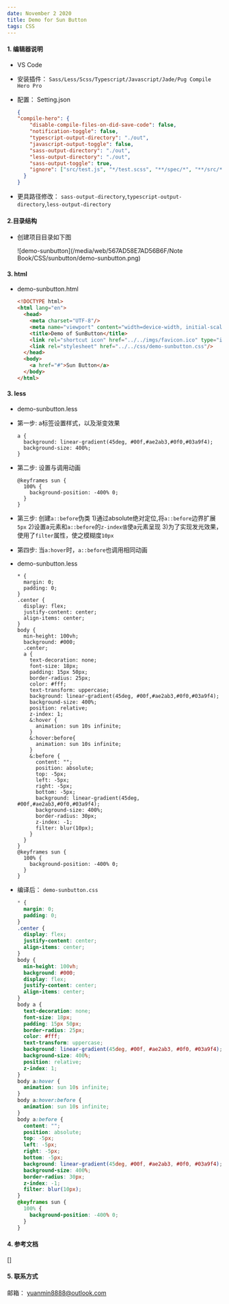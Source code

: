 ```yaml
---
date: November 2 2020
title: Demo for Sun Button
tags: CSS
---
```


#### 1. 编辑器说明

- VS Code
- 安装插件： `Sass/Less/Scss/Typescript/Javascript/Jade/Pug Compile Hero Pro`
- 配置： Setting.json

  ```json
  {
  "compile-hero": {
      "disable-compile-files-on-did-save-code": false,
      "notification-toggle": false,
      "typescript-output-directory": "./out",
      "javascript-output-toggle": false,
      "sass-output-directory": "./out",
      "less-output-directory": "./out",
      "sass-output-toggle": true,
      "ignore": ["src/test.js", "*/test.scss", "**/spec/*", "**/src/**/*"],
    }
  }
  ```
- 更具路径修改： `sass-output-directory`,`typescript-output-directory`,`less-output-directory`

#### 2.目录结构

- 创建项目目录如下图

  ![demo-sunbutton](/media/web/567AD58E7AD56B6F/Note Book/CSS/sunbutton/demo-sunbutton.png)

#### 3. html

- demo-sunbutton.html
  ```html
  <!DOCTYPE html>
  <html lang="en">
    <head>
      <meta charset="UTF-8"/>
      <meta name="viewport" content="width=device-width, initial-scale=1.0"/>
      <title>Demo of SunButton</title>
      <link rel="shortcut icon" href="../../imgs/favicon.ico" type="image/x-icon"/>
      <link rel="stylesheet" href="../../css/demo-sunbutton.css"/>
    </head>
    <body>
      <a href="#">Sun Button</a>
    </body>
  </html>
  ```
#### 3. less

- demo-sunbutton.less

- 第一步: a标签设置样式，以及渐变效果

  ```less
  a {
    background: linear-gradient(45deg, #00f,#ae2ab3,#0f0,#03a9f4);
    background-size: 400%;
  }
  ```
- 第二步: 设置与调用动画

  ```less
  @keyframes sun {
    100% {
      background-position: -400% 0;
    }
  }
  ```
- 第三步: 创建`a::before`伪类
  1)通过absolute绝对定位,将`a::before`边界扩展`5px`
  2)设置a元素和`a::before`的`z-index值`使a元素呈现
  3)为了实现发光效果，使用了`filter`属性，使之模糊度`10px`

- 第四步: 当`a:hover`时，`a::before`也调用相同动画

- demo-sunbutton.less

  ```less
  * {
    margin: 0;
    padding: 0;
  }
  .center {
    display: flex;
    justify-content: center;
    align-items: center;
  }
  body {
    min-height: 100vh;
    background: #000;
    .center;
    a {
      text-decoration: none;
      font-size: 18px;
      padding: 15px 50px;
      border-radius: 25px;
      color: #fff;
      text-transform: uppercase;
      background: linear-gradient(45deg, #00f,#ae2ab3,#0f0,#03a9f4);
      background-size: 400%;
      position: relative;
      z-index: 1;
      &:hover {
        animation: sun 10s infinite;
      }
      &:hover:before{
        animation: sun 10s infinite;
      }
      &:before {
        content: "";
        position: absolute;
        top: -5px;
        left: -5px;
        right: -5px;
        bottom: -5px;
        background: linear-gradient(45deg, #00f,#ae2ab3,#0f0,#03a9f4);
        background-size: 400%;
        border-radius: 30px;
        z-index: -1;
        filter: blur(10px);
      }
    }
  }
  @keyframes sun {
    100% {
      background-position: -400% 0;
    }
  }
  ```
- 编译后： `demo-sunbutton.css`

  ```css
  * {
    margin: 0;
    padding: 0;
  }
  .center {
    display: flex;
    justify-content: center;
    align-items: center;
  }
  body {
    min-height: 100vh;
    background: #000;
    display: flex;
    justify-content: center;
    align-items: center;
  }
  body a {
    text-decoration: none;
    font-size: 18px;
    padding: 15px 50px;
    border-radius: 25px;
    color: #fff;
    text-transform: uppercase;
    background: linear-gradient(45deg, #00f, #ae2ab3, #0f0, #03a9f4);
    background-size: 400%;
    position: relative;
    z-index: 1;
  }
  body a:hover {
    animation: sun 10s infinite;
  }
  body a:hover:before {
    animation: sun 10s infinite;
  }
  body a:before {
    content: "";
    position: absolute;
    top: -5px;
    left: -5px;
    right: -5px;
    bottom: -5px;
    background: linear-gradient(45deg, #00f, #ae2ab3, #0f0, #03a9f4);
    background-size: 400%;
    border-radius: 30px;
    z-index: -1;
    filter: blur(10px);
  }
  @keyframes sun {
    100% {
      background-position: -400% 0;
    }
  }
  ```

#### 4. 参考文档

[[]]()

#### 5. 联系方式

邮箱： yuanmin8888@outlook.com